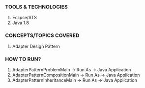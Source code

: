 ### TOOLS & TECHNOLOGIES
  1. Eclipse/STS
  2. Java 1.8

### CONCEPTS/TOPICS COVERED
  1. Adapter Design Pattern

### HOW TO RUN?
  1. AdapterPatternProblemMain  -> Run As -> Java Application
  2. AdapterPatternCompositionMain -> Run As -> Java Application
  3. AdapterPatternInheritanceMain -> Run As -> Java Application
